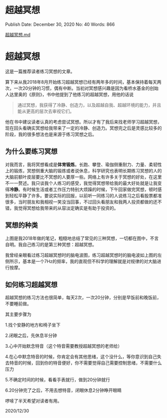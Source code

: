 # 超越冥想

Publish Date: December 30, 2020
No: 40
Words: 866

[超越冥想.md](%E8%B6%85%E8%B6%8A%E5%86%A5%E6%83%B3%2089c3ecd0d440478c957c8f247609334a.md)

# 超越冥想

这是一篇推荐读者练习冥想的文章。

算下来从我2018年8月开始练习超越冥想已经有两年多的时间，基本保持着每天两次，一次20分钟的习惯，偶有中断。当初对冥想感兴趣是因为看桥水基金的创始人达里奥的《原则》，书中他提到了他练习的超越冥想，用他的话说

> 通过冥想，我获得了冷静、创造力，以及超越自我、超越环境的能力，并且能从更高的层次去审视它们。
> 

他在书中建议读者认真的考虑尝试冥想。所以才有了我后来找老师学习超越冥想，现在回头看确实冥想给我带来了一定的冷静、创造力。冥想完之后是灵感比较多的阶段，我的很多想法也是来源于练习冥想之后。

## 为什么要练习冥想

对我而言，我将冥想看成是**体育锻炼**。长跑、攀登、瑜伽侧重耐力、力量、柔韧性上的锻炼，冥想侧重大脑的锻炼或者说休息，科学研究也表明长期练习冥想的人的大脑前额叶皮层要比不冥想的人要厚一些。网络上有许多关于冥想的好处，在这里不一一赘述。我只谈我个人练习的感受，我觉得冥想带给我的最大好处就是让我变得**冷静**。有时候生活或者工作压力特别大烦躁的时候，下午回家做完冥想，顿时感到轻松平静了许多。要说实际的回报，以前听一同练习的人说练习之后看股票都准很多，当时朋友和我相视一笑没当回事，不过回头看朋友和我两人投资都做的还不错，我觉得冥想给我带来的从容淡定确实是有助于投资的。

## 冥想的种类

上图是我2018年做的笔记，粗糙地总结了常见的三种冥想，一切都在图中，不言自明。我自己练习的是第三种冥想：超越冥想。

我曾经亲眼看过练习超越冥想时的脑电波图，练习超越冥想时的脑电波如上图的左侧所示，基本是一个7Hz的频率，我的直观但不科学的理解就是对规律的对大脑进行按摩。

## 如何练习超越冥想

超越冥想的练习方法也很简单，每天2次，一次20分钟，分别是早饭前和晚饭前，不要睡前做。

其主要步骤为

1.找个安静的地方和椅子坐下

2.闭眼之后，先休息半分钟

3.心中开始默念特音（这个特音需要教授超越冥想的老师给）

4.在心中默念特音的时候，你肯定会有其他思绪，这个没什么，等你意识到自己失去特音的时候，回到你的特音便好，你不需要觉得自己需要控制思绪，不需要什么压力

5.不确定时间的时候，看看手表就行，做到20分钟就行

6.20分钟完了之后，不用去想特音，闭眼休息2分钟睁开眼睛

啰嗦了半天希望对读者有用。

2020/12/30